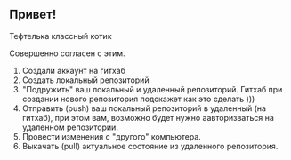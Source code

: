 ## Привет!

Тефтелька классный котик

Совершенно согласен с этим.

1. Создали аккаунт на гитхаб
2. Создать локальный репозиторий
3. "Подружить" ваш локальный и удаленный репозиторий. Гитхаб при создании нового репозитория подскажет как это сделать )))
4. Отправить (push) ваш локальный репозиторий в удаленный (на гитхаб), при этом вам, возможно будет нужно аавторизваться на удаленном репозитории.
5. Провести изменения с "другого" компьютера.
6. Выкачать (pull) актуальное состояние из удаленного репозитория.
